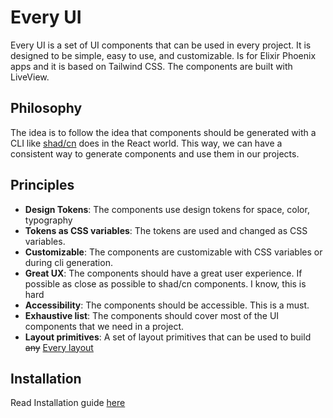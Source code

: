 # Every UI

Every UI is a set of UI components that can be used in every project. It is designed to be simple, easy to use, and customizable.
Is for Elixir Phoenix apps and it is based on Tailwind CSS. The components are built with LiveView.

## Philosophy

The idea is to follow the idea that components should be generated with a CLI
like [shad/cn](https://ui.shadcn.com/) does in the React world. This way, we can have a consistent way to generate components and use them in our projects.

## Principles

- **Design Tokens**: The components use design tokens for space, color, typography
- **Tokens as CSS variables**: The tokens are used and changed as CSS variables.
- **Customizable**: The components are customizable with CSS variables or during cli generation.
- **Great UX**: The components should have a great user experience. If possible
  as close as possible to shad/cn components. I know, this is hard
- **Accessibility**: The components should be accessible. This is a must.
- **Exhaustive list**: The components should cover most of the UI components that we need in a project.
- **Layout primitives**: A set of layout primitives that can be used to build ~~any~~ [Every layout](https://every-layout.dev/)

## Installation
Read Installation guide [here](every_ui/README.md)
